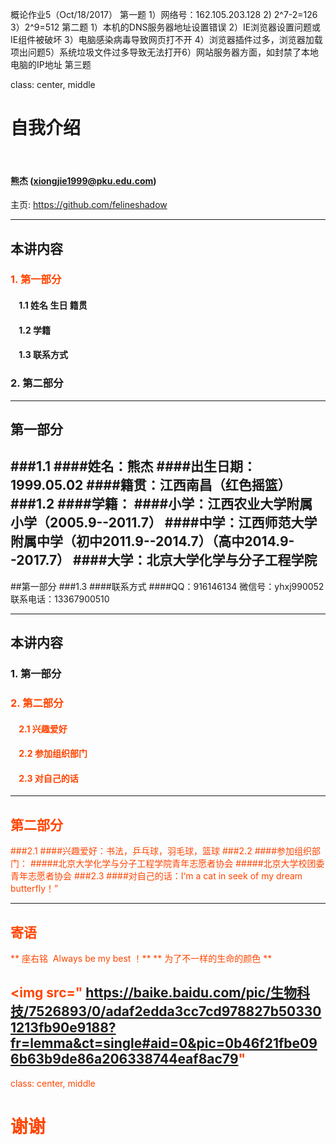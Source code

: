 概论作业5（Oct/18/2017）
第一题                                                                                                                                                                                                       1）网络号：162.105.203.128
2) 2^7-2=126
3）2^9=512
第二题
1）本机的DNS服务器地址设置错误 2）IE浏览器设置问题或IE组件被破坏 3）电脑感染病毒导致网页打不开                                     4）浏览器插件过多，浏览器加载项出问题5）系统垃圾文件过多导致无法打开6）网站服务器方面，如封禁了本地电脑的IP地址
第三题

class: center, middle

# 自我介绍

&nbsp;
&nbsp;

#### 熊杰 (xiongjie1999@pku.edu.com)

主页: https://github.com/felineshadow

---

## 本讲内容

### <font color="orangered">1. 第一部分</font>

#### &nbsp; &nbsp; 1.1 姓名  生日  籍贯
#### &nbsp; &nbsp; 1.2 学籍
#### &nbsp; &nbsp; 1.3 联系方式

### 2. 第二部分


---

## 第一部分
###1.1
####姓名：熊杰
####出生日期：1999.05.02
####籍贯：江西南昌（红色摇篮）
###1.2
####学籍：
####小学：江西农业大学附属小学（2005.9--2011.7）
####中学：江西师范大学附属中学（初中2011.9--2014.7）（高中2014.9--2017.7）
####大学：北京大学化学与分子工程学院
---

##第一部分
###1.3
####联系方式
####QQ：916146134  微信号：yhxj990052  联系电话：13367900510


---

## 本讲内容

### 1. 第一部分</font>

### <font color="orangered">2. 第二部分
#### &nbsp; &nbsp; 2.1 兴趣爱好
#### &nbsp; &nbsp; 2.2 参加组织部门
#### &nbsp; &nbsp; 2.3 对自己的话

---

## 第二部分
###2.1
####兴趣爱好：书法，乒乓球，羽毛球，篮球
###2.2
####参加组织部门：
#####北京大学化学与分子工程学院青年志愿者协会
#####北京大学校团委青年志愿者协会
###2.3
####对自己的话：I‘m a cat in seek of my dream butterfly！”

---

## 寄语

** 座右铭  Always be my best ！**
**   为了不一样的生命的颜色  **

<img src=" https://baike.baidu.com/pic/生物科技/7526893/0/adaf2edda3cc7cd978827b503301213fb90e9188?fr=lemma&ct=single#aid=0&pic=0b46f21fbe096b63b9de86a206338744eaf8ac79"
---

class: center, middle

# 谢谢
